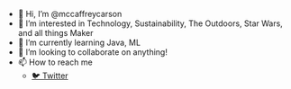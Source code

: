- 👋 Hi, I’m @mccaffreycarson
- 👀 I’m interested in Technology, Sustainability, The Outdoors, Star Wars, and all things Maker
- 🌱 I’m currently learning Java, ML
- 💞️ I’m looking to collaborate on anything!
- 📫 How to reach me
  - [🐦 Twitter](https://twitter.com/mccaffreycarson) 

<!---
mccaffreycarson/mccaffreycarson is a ✨ special ✨ repository because its `README.md` (this file) appears on your GitHub profile.
You can click the Preview link to take a look at your changes.
--->
